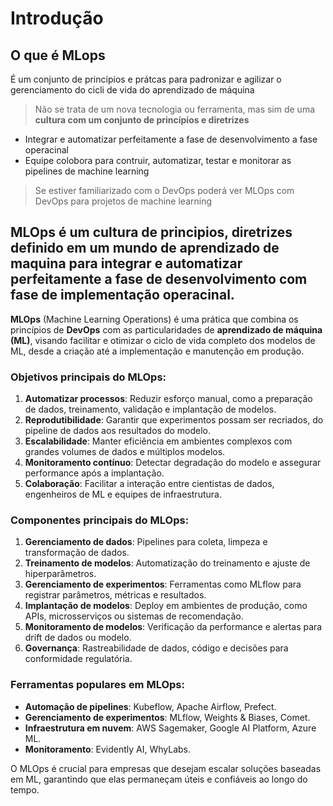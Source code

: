 # Introdução

## O que é MLops
É um conjunto de princípios e prátcas para padronizar e agilizar o gerenciamento do cicli de vida do aprendizado de máquina

> Não se trata de um nova tecnologia ou ferramenta, mas sim de uma **cultura com um conjunto de princípios e diretrizes**

 * Integrar e automatizar perfeitamente a fase de desenvolvimento a fase operacinal 
 * Equipe colobora para contruir, automatizar, testar e monitorar as pipelines de machine learning

> Se estiver familiarizado com o DevOps poderá ver MLOps com DevOps para projetos de machine learning


MLOps é um cultura de principios, diretrizes definido em um mundo de aprendizado de maquina para integrar e automatizar perfeitamente a fase de desenvolvimento com fase de implementação operacinal.
--------------

**MLOps** (Machine Learning Operations) é uma prática que combina os princípios de **DevOps** com as particularidades de **aprendizado de máquina (ML)**, visando facilitar e otimizar o ciclo de vida completo dos modelos de ML, desde a criação até a implementação e manutenção em produção.

### Objetivos principais do MLOps:
1. **Automatizar processos**: Reduzir esforço manual, como a preparação de dados, treinamento, validação e implantação de modelos.
2. **Reprodutibilidade**: Garantir que experimentos possam ser recriados, do pipeline de dados aos resultados do modelo.
3. **Escalabilidade**: Manter eficiência em ambientes complexos com grandes volumes de dados e múltiplos modelos.
4. **Monitoramento contínuo**: Detectar degradação do modelo e assegurar performance após a implantação.
5. **Colaboração**: Facilitar a interação entre cientistas de dados, engenheiros de ML e equipes de infraestrutura.

### Componentes principais do MLOps:
1. **Gerenciamento de dados**: Pipelines para coleta, limpeza e transformação de dados.
2. **Treinamento de modelos**: Automatização do treinamento e ajuste de hiperparâmetros.
3. **Gerenciamento de experimentos**: Ferramentas como MLflow para registrar parâmetros, métricas e resultados.
4. **Implantação de modelos**: Deploy em ambientes de produção, como APIs, microsserviços ou sistemas de recomendação.
5. **Monitoramento de modelos**: Verificação da performance e alertas para drift de dados ou modelo.
6. **Governança**: Rastreabilidade de dados, código e decisões para conformidade regulatória.

### Ferramentas populares em MLOps:
- **Automação de pipelines**: Kubeflow, Apache Airflow, Prefect.
- **Gerenciamento de experimentos**: MLflow, Weights & Biases, Comet.
- **Infraestrutura em nuvem**: AWS Sagemaker, Google AI Platform, Azure ML.
- **Monitoramento**: Evidently AI, WhyLabs.

O MLOps é crucial para empresas que desejam escalar soluções baseadas em ML, garantindo que elas permaneçam úteis e confiáveis ao longo do tempo.
